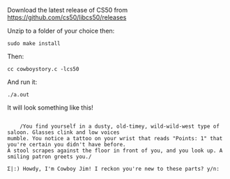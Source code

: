Download the latest release of CS50 from https://github.com/cs50/libcs50/releases

Unzip to a folder of your choice then:

```shell
sudo make install
```

Then:

```shell
cc cowboystory.c -lcs50
```

And run it:

```shell
./a.out
```

It will look something like this!

```shell

    /You find yourself in a dusty, old-timey, wild-wild-west type of saloon. Glasses clink and low voices
mumble. You notice a tattoo on your wrist that reads "Points: 1" that you're certain you didn't have before.
A stool scrapes against the floor in front of you, and you look up. A smiling patron greets you./

Σ|:) Howdy, I'm Cowboy Jim! I reckon you're new to these parts? y/n: 
```